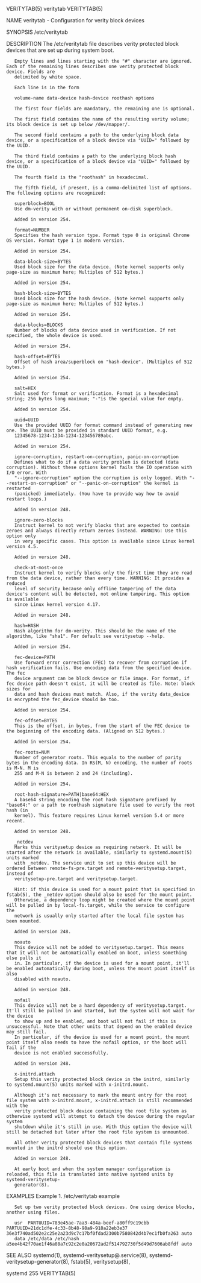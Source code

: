 VERITYTAB(5)								   veritytab								  VERITYTAB(5)

NAME
       veritytab - Configuration for verity block devices

SYNOPSIS
       /etc/veritytab

DESCRIPTION
       The /etc/veritytab file describes verity protected block devices that are set up during system boot.

       Empty lines and lines starting with the "#" character are ignored. Each of the remaining lines describes one verity protected block device. Fields are
       delimited by white space.

       Each line is in the form

	   volume-name data-device hash-device roothash options

       The first four fields are mandatory, the remaining one is optional.

       The first field contains the name of the resulting verity volume; its block device is set up below /dev/mapper/.

       The second field contains a path to the underlying block data device, or a specification of a block device via "UUID=" followed by the UUID.

       The third field contains a path to the underlying block hash device, or a specification of a block device via "UUID=" followed by the UUID.

       The fourth field is the "roothash" in hexadecimal.

       The fifth field, if present, is a comma-delimited list of options. The following options are recognized:

       superblock=BOOL
	   Use dm-verity with or without permanent on-disk superblock.

	   Added in version 254.

       format=NUMBER
	   Specifies the hash version type. Format type 0 is original Chrome OS version. Format type 1 is modern version.

	   Added in version 254.

       data-block-size=BYTES
	   Used block size for the data device. (Note kernel supports only page-size as maximum here; Multiples of 512 bytes.)

	   Added in version 254.

       hash-block-size=BYTES
	   Used block size for the hash device. (Note kernel supports only page-size as maximum here; Multiples of 512 bytes.)

	   Added in version 254.

       data-blocks=BLOCKS
	   Number of blocks of data device used in verification. If not specified, the whole device is used.

	   Added in version 254.

       hash-offset=BYTES
	   Offset of hash area/superblock on "hash-device". (Multiples of 512 bytes.)

	   Added in version 254.

       salt=HEX
	   Salt used for format or verification. Format is a hexadecimal string; 256 bytes long maximum; "-"is the special value for empty.

	   Added in version 254.

       uuid=UUID
	   Use the provided UUID for format command instead of generating new one. The UUID must be provided in standard UUID format, e.g.
	   12345678-1234-1234-1234-123456789abc.

	   Added in version 254.

       ignore-corruption, restart-on-corruption, panic-on-corruption
	   Defines what to do if a data verity problem is detected (data corruption). Without these options kernel fails the IO operation with I/O error. With
	   "--ignore-corruption" option the corruption is only logged. With "--restart-on-corruption" or "--panic-on-corruption" the kernel is restarted
	   (panicked) immediately. (You have to provide way how to avoid restart loops.)

	   Added in version 248.

       ignore-zero-blocks
	   Instruct kernel to not verify blocks that are expected to contain zeroes and always directly return zeroes instead. WARNING: Use this option only
	   in very specific cases. This option is available since Linux kernel version 4.5.

	   Added in version 248.

       check-at-most-once
	   Instruct kernel to verify blocks only the first time they are read from the data device, rather than every time. WARNING: It provides a reduced
	   level of security because only offline tampering of the data device's content will be detected, not online tampering. This option is available
	   since Linux kernel version 4.17.

	   Added in version 248.

       hash=HASH
	   Hash algorithm for dm-verity. This should be the name of the algorithm, like "sha1". For default see veritysetup --help.

	   Added in version 254.

       fec-device=PATH
	   Use forward error correction (FEC) to recover from corruption if hash verification fails. Use encoding data from the specified device. The fec
	   device argument can be block device or file image. For format, if fec device path doesn't exist, it will be created as file. Note: block sizes for
	   data and hash devices must match. Also, if the verity data_device is encrypted the fec_device should be too.

	   Added in version 254.

       fec-offset=BYTES
	   This is the offset, in bytes, from the start of the FEC device to the beginning of the encoding data. (Aligned on 512 bytes.)

	   Added in version 254.

       fec-roots=NUM
	   Number of generator roots. This equals to the number of parity bytes in the encoding data. In RS(M, N) encoding, the number of roots is M-N. M is
	   255 and M-N is between 2 and 24 (including).

	   Added in version 254.

       root-hash-signature=PATH|base64:HEX
	   A base64 string encoding the root hash signature prefixed by "base64:" or a path to roothash signature file used to verify the root hash (in
	   kernel). This feature requires Linux kernel version 5.4 or more recent.

	   Added in version 248.

       _netdev
	   Marks this veritysetup device as requiring network. It will be started after the network is available, similarly to systemd.mount(5) units marked
	   with _netdev. The service unit to set up this device will be ordered between remote-fs-pre.target and remote-veritysetup.target, instead of
	   veritysetup-pre.target and veritysetup.target.

	   Hint: if this device is used for a mount point that is specified in fstab(5), the _netdev option should also be used for the mount point.
	   Otherwise, a dependency loop might be created where the mount point will be pulled in by local-fs.target, while the service to configure the
	   network is usually only started after the local file system has been mounted.

	   Added in version 248.

       noauto
	   This device will not be added to veritysetup.target. This means that it will not be automatically enabled on boot, unless something else pulls it
	   in. In particular, if the device is used for a mount point, it'll be enabled automatically during boot, unless the mount point itself is also
	   disabled with noauto.

	   Added in version 248.

       nofail
	   This device will not be a hard dependency of veritysetup.target. It'll still be pulled in and started, but the system will not wait for the device
	   to show up and be enabled, and boot will not fail if this is unsuccessful. Note that other units that depend on the enabled device may still fail.
	   In particular, if the device is used for a mount point, the mount point itself also needs to have the nofail option, or the boot will fail if the
	   device is not enabled successfully.

	   Added in version 248.

       x-initrd.attach
	   Setup this verity protected block device in the initrd, similarly to systemd.mount(5) units marked with x-initrd.mount.

	   Although it's not necessary to mark the mount entry for the root file system with x-initrd.mount, x-initrd.attach is still recommended with the
	   verity protected block device containing the root file system as otherwise systemd will attempt to detach the device during the regular system
	   shutdown while it's still in use. With this option the device will still be detached but later after the root file system is unmounted.

	   All other verity protected block devices that contain file systems mounted in the initrd should use this option.

	   Added in version 248.

       At early boot and when the system manager configuration is reloaded, this file is translated into native systemd units by systemd-veritysetup-
       generator(8).

EXAMPLES
       Example 1. /etc/veritytab example

       Set up two verity protected block devices. One using device blocks, another using files.

	   usr	PARTUUID=783e45ae-7aa3-484a-beef-a80ff9c19cbb PARTUUID=21dc1dfe-4c33-8b48-98a9-918a22eb3e37 36e3f740ad502e2c25e2a23d9c7c17bf0fdad2300b7580842d4b7ec1fb0fa263 auto
	   data /etc/data /etc/hash a5ee4b42f70ae1f46a08a7c92c2e0a20672ad2f514792730f5d49d7606ab8fdf auto

SEE ALSO
       systemd(1), systemd-veritysetup@.service(8), systemd-veritysetup-generator(8), fstab(5), veritysetup(8),

systemd 255																	  VERITYTAB(5)
